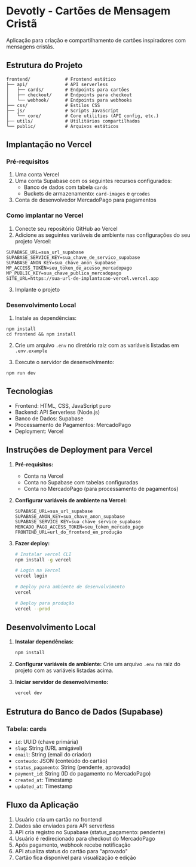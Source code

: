 # Devotly - Cartões de Mensagem Cristã

Aplicação para criação e compartilhamento de cartões inspiradores com mensagens cristãs.

## Estrutura do Projeto

```
frontend/             # Frontend estático
├── api/              # API serverless
│   ├── cards/        # Endpoints para cartões
│   ├── checkout/     # Endpoints para checkout
│   └── webhook/      # Endpoints para webhooks
├── css/              # Estilos CSS
├── js/               # Scripts JavaScript
│   └── core/         # Core utilities (API config, etc.)
├── utils/            # Utilitários compartilhados
└── public/           # Arquivos estáticos
```

## Implantação no Vercel

### Pré-requisitos

1. Uma conta Vercel
2. Uma conta Supabase com os seguintes recursos configurados:
   - Banco de dados com tabela `cards`
   - Buckets de armazenamento: `card-images` e `qrcodes`
3. Conta de desenvolvedor MercadoPago para pagamentos

### Como implantar no Vercel

1. Conecte seu repositório GitHub ao Vercel
2. Adicione as seguintes variáveis de ambiente nas configurações do seu projeto Vercel:

```
SUPABASE_URL=sua_url_supabase
SUPABASE_SERVICE_KEY=sua_chave_de_servico_supabase
SUPABASE_ANON_KEY=sua_chave_anon_supabase
MP_ACCESS_TOKEN=seu_token_de_acesso_mercadopago
MP_PUBLIC_KEY=sua_chave_publica_mercadopago
SITE_URL=https://sua-url-de-implantacao-vercel.vercel.app
```

3. Implante o projeto

### Desenvolvimento Local

1. Instale as dependências:
```
npm install
cd frontend && npm install
```

2. Crie um arquivo `.env` no diretório raiz com as variáveis listadas em `.env.example`

3. Execute o servidor de desenvolvimento:
```
npm run dev
```

## Tecnologias

- Frontend: HTML, CSS, JavaScript puro
- Backend: API Serverless (Node.js)
- Banco de Dados: Supabase
- Processamento de Pagamentos: MercadoPago
- Deployment: Vercel

## Instruções de Deployment para Vercel

1. **Pré-requisitos:**
   - Conta na Vercel
   - Conta no Supabase com tabelas configuradas
   - Conta no MercadoPago (para processamento de pagamentos)

2. **Configurar variáveis de ambiente na Vercel:**
   ```
   SUPABASE_URL=sua_url_supabase
   SUPABASE_ANON_KEY=sua_chave_anon_supabase
   SUPABASE_SERVICE_KEY=sua_chave_service_supabase
   MERCADO_PAGO_ACCESS_TOKEN=seu_token_mercado_pago
   FRONTEND_URL=url_do_frontend_em_produção
   ```

3. **Fazer deploy:**
   ```bash
   # Instalar vercel CLI
   npm install -g vercel

   # Login na Vercel
   vercel login

   # Deploy para ambiente de desenvolvimento
   vercel

   # Deploy para produção
   vercel --prod
   ```

## Desenvolvimento Local

1. **Instalar dependências:**
   ```bash
   npm install
   ```

2. **Configurar variáveis de ambiente:**
   Crie um arquivo `.env` na raiz do projeto com as variáveis listadas acima.

3. **Iniciar servidor de desenvolvimento:**
   ```bash
   vercel dev
   ```

## Estrutura do Banco de Dados (Supabase)

### Tabela: cards
- `id`: UUID (chave primária)
- `slug`: String (URL amigável)
- `email`: String (email do criador)
- `conteudo`: JSON (conteúdo do cartão)
- `status_pagamento`: String (pendente, aprovado)
- `payment_id`: String (ID do pagamento no MercadoPago)
- `created_at`: Timestamp
- `updated_at`: Timestamp

## Fluxo da Aplicação

1. Usuário cria um cartão no frontend
2. Dados são enviados para API serverless
3. API cria registro no Supabase (status_pagamento: pendente)
4. Usuário é redirecionado para checkout do MercadoPago
5. Após pagamento, webhook recebe notificação
6. API atualiza status do cartão para "aprovado"
7. Cartão fica disponível para visualização e edição
